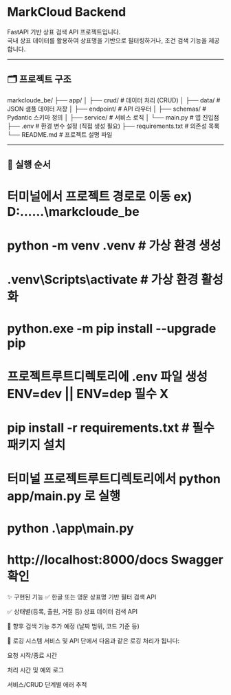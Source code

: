 # MarkCloud Backend

FastAPI 기반 상표 검색 API 프로젝트입니다.  
국내 상표 데이터를 활용하여 상표명을 기반으로 필터링하거나, 조건 검색 기능을 제공합니다.

---

## 🗂 프로젝트 구조

markcloude_be/
├── app/
│ ├── crud/ # 데이터 처리 (CRUD)
│ ├── data/ # JSON 샘플 데이터 저장
│ ├── endpoint/ # API 라우터
│ ├── schemas/ # Pydantic 스키마 정의
│ ├── service/ # 서비스 로직
│ └── main.py # 앱 진입점
├── .env # 환경 변수 설정 (직접 생성 필요)
├── requirements.txt # 의존성 목록
└── README.md # 프로젝트 설명 파일

---

## 🚀 실행 순서

# 터미널에서 프로젝트 경로로 이동 ex) D:\...\...\markcloude_be
# python -m venv .venv  # 가상 환경 생성
# .venv\Scripts\activate  # 가상 환경 활성화
# python.exe -m pip install --upgrade pip
# 프로젝트루트디렉토리에 .env 파일 생성 ENV=dev || ENV=dep 필수 X
# pip install -r requirements.txt  # 필수 패키지 설치
# 터미널 프로젝트루트디렉토리에서 python app/main.py 로 실행
# python .\app\main.py
# http://localhost:8000/docs Swagger 확인

✨ 구현된 기능
✅ 한글 또는 영문 상표명 기반 필터 검색 API

✅ 상태별(등록, 출원, 거절 등) 상표 데이터 검색 API

📌 향후 검색 기능 추가 예정 (날짜 범위, 코드 기준 등)

🔧 로깅 시스템
서비스 및 API 단에서 다음과 같은 로깅 처리가 됩니다:

요청 시작/종료 시간

처리 시간 및 예외 로그

서비스/CRUD 단계별 에러 추적



